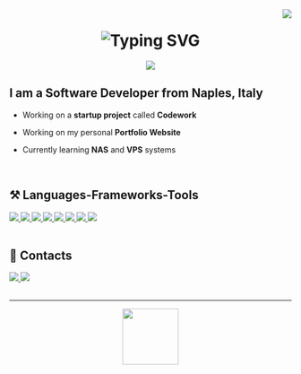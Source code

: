 <img align="right" src="https://visitor-badge.laobi.icu/badge?page_id=lorenzomatrullo.lorenzomatrullo" />


<h1 align="center">
    <img src="https://readme-typing-svg.herokuapp.com?font=Fira+Code&pause=1000&color=F70000&center=true&vCenter=true&width=435&lines=Lorenzo+Matrullo" alt="Typing SVG">
</h1>

<div align="center">
    <a href="lorenzomatrullo.dev" target="_blank">
        <img src="https://img.shields.io/badge/Portfolio-099dbd?style=for-the-badge&logo=readthedocs&logoColor=white&labelColor=099dbd">
    </a>
</div>


<h2 align="left">I am a Software Developer from Naples, Italy</h2>


* Working on a **startup project** called **Codework**
- Working on my personal **Portfolio Website**
* Currently learning **NAS** and **VPS** systems


<br>


<h2 align="left">⚒️ Languages-Frameworks-Tools</h2>
<div class="frameworks" align="left">
    <a href="https://www.cprogramming.com/" target="_blank" rel="noreferrer">
        <img src="https://skillicons.dev/icons?i=c">
    </a>
    <a href="https://www.cprogramming.com/" target="_blank" rel="noreferrer">
        <img src="https://skillicons.dev/icons?i=cpp">
    </a>
    <a href="https://www.javascript.com/" target="_blank" rel="noreferrer">
        <img src="https://skillicons.dev/icons?i=js">
    </a>
    <a href="https://www.w3schools.com/html/" target="_blank" rel="noreferrer">
        <img src="https://skillicons.dev/icons?i=html">
    </a>
    <a href="https://www.w3schools.com/css/" target="_blank" rel="noreferrer">
        <img src="https://skillicons.dev/icons?i=css">
    </a>
    <a href="https://discord.js.org/" target="_blank" rel="noreferrer">
        <img src="https://skillicons.dev/icons?i=discordjs">
    </a>
    <a href="https://nodejs.org/en" target="_blank" rel="noreferrer">
        <img src="https://skillicons.dev/icons?i=nodejs">
    </a>
    <a href="https://www.mongodb.com/" target="_blank" rel="noreferrer">
        <img src="https://skillicons.dev/icons?i=mongodb">
    </a>
</div>

<br>


<h2> 📓 Contacts </h2>
<div class="contacts" align="left">
    <a href="mailto:contact@lorenzomatrullo.dev" target="_blank" rel="noreferrer">
        <img src="https://skillicons.dev/icons?i=gmail">
    </a>
    <a href="https://www.instagram.com/lorenzomatrullo/" target="_blank" rel="noreferrer">
        <img src="https://skillicons.dev/icons?i=instagram">
    </a>
</div>




<br>

<hr>

<div align="center">
    <a href="https://www.paypal.com/paypalme/lorenzomatrullo" target="_blank">
        <img style='border:0px;height:100px' src="https://i.imgur.com/opWjSXY.png">
    </a>
</div>
